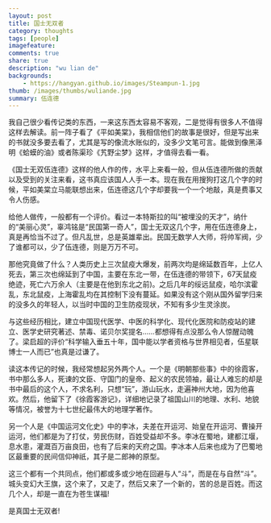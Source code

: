 ```yaml
---
layout: post
title: 国士无双者
category: thoughts
tags: [people]
imagefeature:
comments: true
share: true
description: "wu lian de"
backgrounds:
    - https://hangyan.github.io/images/Steampun-1.jpg
thumb: /images/thumbs/wuliande.jpg
summary: 伍连德
---
```


我自己很少看传记类的东西，一来这东西太容易不客观，二是觉得有很多人不值得这样去解读。前一阵子看了《平如美棠》，我相信他们的故事是很好，但是写出来的书就没多要去看了，尤其是写的像流水账似的，没多少文笔可言。能做到像黑泽明《蛤蟆的油》或者陈渠珍《艽野尘梦》这样，才值得去看一看。

《国士无双伍连德》这样的他人作的传，水平上来看一般，但从伍连德所做的贡献以及受到的关注来看，这书真应该国人人手一本。现在我在用搜狗打这几个字的时候，平如美棠立马能联想出来，伍连德这几个字却要我一个一个地敲，真是费事又令人伤感。

给他人做传，一般都有一个评价。看过一本特斯拉的叫“被埋没的天才”，纳什的“美丽心灵”，辜鸿铭是“民国第一奇人”，国士无双这几个字，用在伍连德身上，真是再恰当不过了。但凡乱世，总是英雄辈出。民国无数学人大师，将帅军阀，少了谁都可以，少了伍连德，则是万万不可。

那他究竟做了什么？人类历史上三次鼠疫大爆发，前两次均是绵延数百年，上亿人死去，第三次也绵延到了中国，主要在东北一带，在伍连德的带领下，67天鼠疫绝迹，死亡六万余人（主要是在他到东北之前)。之后几年的绥远鼠疫，哈尔滨霍乱，东北鼠疫，上海霍乱均在其控制下没有蔓延。如果没有这个刚从国外留学归来的没多久的年轻人，以当时中国的卫生防疫现状，不知有多少生灵涂炭。

与这些经历相比，建立中国现代医学、中医的科学化、现代化医院和防疫站的建立、医学史研究著述、禁毒、诺贝尔奖提名……都想得有点没那么令人惊醒动魄了。梁启超的评价“科学输入垂五十年，国中能以学者资格与世界相见者，伍星联博士一人而已”也真是过谦了。

读这本传记的时候，我经常想起另外两个人。一个是《明朝那些事》中的徐霞客，书中那么多人，死谏的文臣、守国门的皇帝、起义的农民领袖，最让人难忘的却是书中最后的这个人，不求名利，只想“玩”，游山玩水，走遍神州大地，因为他喜欢。然后，他留下了《徐霞客游记》，详细地记录了祖国山川的地理、水利、地貌等情况，被誉为十七世纪最伟大的地理学著作。

另一个人是《中国运河文化史》中的李冰，夫差在开运河、始皇在开运河、曹操开运河，他们都是为了打仗，劳民伤财，百姓受益却不多。李冰在蜀地，建都江堰，息水患，灌溉百万亩良田，也有了后来的天府之国。李冰本人后来也成为了巴蜀地区最重要的民间信仰神祇，其子是二郎神的原型。

这三个都有一个共同点，他们都或多或少地在回避与人“斗”，而是在与自然“斗”。城头变幻大王旗，这个来了，又走了，然后又来了一个新的，苦的总是百姓。而这几个人，却是一直在为苍生谋福!

是真国士无双者!
